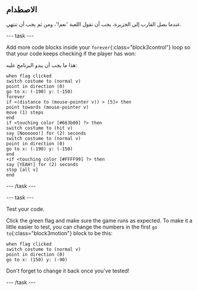 ## الاصطدام

عندما يصل القارب إلى الجزيرة، يجب أن تقول اللعبة 'نعم!'، ومن ثم يجب أن تنتهي.

\--- task \---

Add more code blocks inside your `forever`{:class="block3control"} loop so that your code keeps checking if the player has won:

هذا ما يجب أن يبدو البرنامج عليه:

```blocks3
when flag clicked
switch costume to (normal v)
point in direction (0)
go to x: (-190) y: (-150)
forever
if <(distance to (mouse-pointer v)) > [5]> then
point towards (mouse-pointer v)
move (1) steps
end
if <touching color [#663b00] ?> then
switch costume to (hit v)
say [Noooooo!] for (2) seconds
switch costume to (normal v)
point in direction (0)
go to x: (-190) y: (-150)
end
+if <touching color [#FFFF99] ?> then
say [YEAH!] for (2) seconds
stop [all v]
end
```

\--- /task \---

\--- task \---

Test your code.

Click the green flag and make sure the game runs as expected. To make it a little easier to test, you can change the numbers in the first `go to`{:class="block3motion"} block to be this:

```blocks3
when flag clicked
switch costume to (normal v)
point in direction (0)
go to x: (150) y: (-90)
```

Don't forget to change it back once you've tested!

\--- /task \---